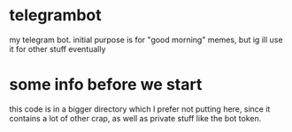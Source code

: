# telegrambot
my telegram bot. initial purpose is for "good morning" memes, but ig ill use it for other stuff eventually

# some info before we start
this code is in a bigger directory which I prefer not putting here, since it contains a lot of other
crap, as well as private stuff like the bot token.
